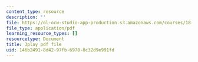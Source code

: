 ```yaml
---
content_type: resource
description: ''
file: https://ol-ocw-studio-app-production.s3.amazonaws.com/courses/18-02-multivariable-calculus-fall-2007/146b24918d4297fb69788c32d9e991fd_tYdoS0tkAHA.pdf
file_type: application/pdf
learning_resource_types: []
resourcetype: Document
title: 3play pdf file
uid: 146b2491-8d42-97fb-6978-8c32d9e991fd
---
```

